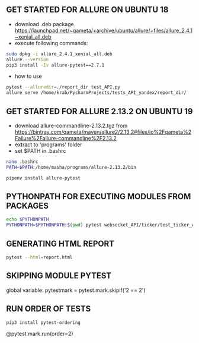 ## GET STARTED FOR ALLURE ON UBUNTU 18

* download .deb package https://launchpad.net/~qameta/+archive/ubuntu/allure/+files/allure_2.4.1~xenial_all.deb
* execute following commands:
```bash
sudo dpkg -i allure_2.4.1_xenial_all.deb
allure --version
pip3 install -Iv allure-pytest==2.7.1

```
* how to use
```bash
pytest --alluredir=./report_dir test_API.py
allure serve /home/krab/PycharmProjects/tests_API_yandex/report_dir/
```

## GET STARTED FOR ALLURE 2.13.2 ON UBUNTU 19
* download allure-commandline-2.13.2.tgz from   https://bintray.com/qameta/maven/allure2/2.13.2#files/io%2Fqameta%2Fallure%2Fallure-commandline%2F2.13.2
* extract to 'programs' folder
* set $PATH in .bashrc
```bash
nano .bashrc
PATH=$PATH:/home/masha/programs/allure-2.13.2/bin
```
```bash
pipenv install allure-pytest
```
## PYTHONPATH FOR EXECUTING MODULES FROM PACKAGES 

```bash
echo $PYTHONPATH 
PYTHONPATH=$PYTHONPATH:$(pwd) pytest websocket_API/ticker/test_ticker_ws.py 
```
## GENERATING HTML REPORT

```bash
pytest --html=report.html
```
## SKIPPING MODULE PYTEST

global variable:
pytestmark = pytest.mark.skipif('2 == 2')

## RUN ORDER OF TESTS
```bash
pip3 install pytest-ordering
```
@pytest.mark.run(order=2)
